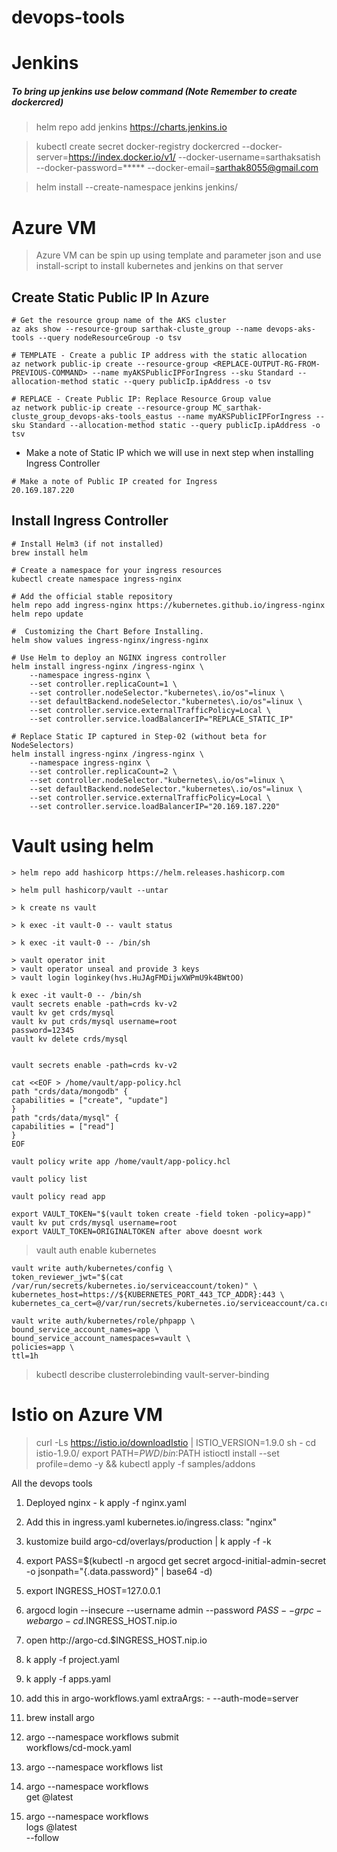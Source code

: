 # devops-tools

# Jenkins
##### To bring up jenkins use below command (Note Remember to create dockercred)
> helm repo add jenkins https://charts.jenkins.io

> kubectl create secret docker-registry dockercred --docker-server=https://index.docker.io/v1/ --docker-username=sarthaksatish --docker-password=***** --docker-email=sarthak8055@gmail.com

> helm install --create-namespace jenkins jenkins/

# Azure VM
> Azure VM can be spin up using template and parameter json and use install-script to install kubernetes and jenkins on that server

## Create Static Public IP In Azure
```t
# Get the resource group name of the AKS cluster 
az aks show --resource-group sarthak-cluste_group --name devops-aks-tools --query nodeResourceGroup -o tsv

# TEMPLATE - Create a public IP address with the static allocation
az network public-ip create --resource-group <REPLACE-OUTPUT-RG-FROM-PREVIOUS-COMMAND> --name myAKSPublicIPForIngress --sku Standard --allocation-method static --query publicIp.ipAddress -o tsv

# REPLACE - Create Public IP: Replace Resource Group value
az network public-ip create --resource-group MC_sarthak-cluste_group_devops-aks-tools_eastus --name myAKSPublicIPForIngress --sku Standard --allocation-method static --query publicIp.ipAddress -o tsv
```
- Make a note of Static IP which we will use in next step when installing Ingress Controller
```t
# Make a note of Public IP created for Ingress
20.169.187.220
```

## Install Ingress Controller
```t
# Install Helm3 (if not installed)
brew install helm

# Create a namespace for your ingress resources
kubectl create namespace ingress-nginx

# Add the official stable repository
helm repo add ingress-nginx https://kubernetes.github.io/ingress-nginx
helm repo update

#  Customizing the Chart Before Installing. 
helm show values ingress-nginx/ingress-nginx

# Use Helm to deploy an NGINX ingress controller
helm install ingress-nginx /ingress-nginx \
    --namespace ingress-nginx \
    --set controller.replicaCount=1 \
    --set controller.nodeSelector."kubernetes\.io/os"=linux \
    --set defaultBackend.nodeSelector."kubernetes\.io/os"=linux \
    --set controller.service.externalTrafficPolicy=Local \
    --set controller.service.loadBalancerIP="REPLACE_STATIC_IP" 

# Replace Static IP captured in Step-02 (without beta for NodeSelectors)
helm install ingress-nginx /ingress-nginx \
    --namespace ingress-nginx \
    --set controller.replicaCount=2 \
    --set controller.nodeSelector."kubernetes\.io/os"=linux \
    --set defaultBackend.nodeSelector."kubernetes\.io/os"=linux \
    --set controller.service.externalTrafficPolicy=Local \
    --set controller.service.loadBalancerIP="20.169.187.220"    
```

# Vault using helm

```t
> helm repo add hashicorp https://helm.releases.hashicorp.com

> helm pull hashicorp/vault --untar

> k create ns vault

> k exec -it vault-0 -- vault status

> k exec -it vault-0 -- /bin/sh

> vault operator init
> vault operator unseal and provide 3 keys
> vault login loginkey(hvs.HuJAgFMDijwXWPmU9k4BWtOO)
```

```t
k exec -it vault-0 -- /bin/sh
vault secrets enable -path=crds kv-v2
vault kv get crds/mysql
vault kv put crds/mysql username=root 
password=12345
vault kv delete crds/mysql


vault secrets enable -path=crds kv-v2

cat <<EOF > /home/vault/app-policy.hcl
path "crds/data/mongodb" {
capabilities = ["create", "update"]
}
path "crds/data/mysql" {
capabilities = ["read"]
}
EOF

vault policy write app /home/vault/app-policy.hcl

vault policy list

vault policy read app

export VAULT_TOKEN="$(vault token create -field token -policy=app)"
vault kv put crds/mysql username=root
export VAULT_TOKEN=ORIGINALTOKEN after above doesnt work

```

> vault auth enable kubernetes

```t
vault write auth/kubernetes/config \
token_reviewer_jwt="$(cat /var/run/secrets/kubernetes.io/serviceaccount/token)" \
kubernetes_host=https://${KUBERNETES_PORT_443_TCP_ADDR}:443 \
kubernetes_ca_cert=@/var/run/secrets/kubernetes.io/serviceaccount/ca.crt
```

```t
vault write auth/kubernetes/role/phpapp \
bound_service_account_names=app \
bound_service_account_namespaces=vault \
policies=app \
ttl=1h
```

> kubectl describe clusterrolebinding vault-server-binding

# Istio on Azure VM

> curl -Ls https://istio.io/downloadIstio | ISTIO_VERSION=1.9.0 sh -
> cd istio-1.9.0/
> export PATH=$PWD/bin:$PATH
> istioctl install --set profile=demo -y && kubectl apply -f samples/addons



All the devops tools

1. Deployed nginx - k apply -f nginx.yaml
2. Add this in ingress.yaml kubernetes.io/ingress.class: "nginx"
3. kustomize build argo-cd/overlays/production | k apply -f -k
4. export PASS=$(kubectl -n argocd get secret argocd-initial-admin-secret -o jsonpath="{.data.password}" | base64 -d)
5. export INGRESS_HOST=127.0.0.1
6. argocd login --insecure --username admin --password $PASS --grpc-web argo-cd.$INGRESS_HOST.nip.io
7. open http://argo-cd.$INGRESS_HOST.nip.io
8. k apply -f project.yaml
9. k apply -f apps.yaml
10. add this in argo-workflows.yaml extraArgs: - --auth-mode=server
11. brew install argo

12. argo --namespace workflows submit \
    workflows/cd-mock.yaml

13. argo --namespace workflows list

14. argo --namespace workflows \
    get @latest

15. argo --namespace workflows \
    logs @latest \
    --follow
